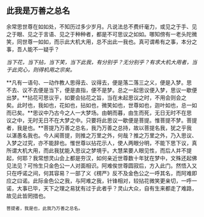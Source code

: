 ##  此我是万善之总名

余常思世尊在如如处，不知历过多少岁月。凡说法总不费纤毫力，或见之于手、见之于眼、见之于言语、见之于种种者，都是不可思议之如如。哪知傍有一老头陀微笑，同世尊一如如，而示此大机大用，总不出此一我也。真可谓希有之事，本分之事，吾人能不一疑乎？

*当下花，当下拈，当下笑，当下此我，有分别乎？无分别乎？有求大机大用者，当于此究心，则得机用之宗矣。*

**凡有一语句、一动作教人思得去、议得去，便是落二落三之义，便是入梦。思不去、议不去便是当下，便是直指，便不是梦。总之一起思议便入梦，思议一歇便出梦。**拈花可思议乎，如要会拈花之旨，当在未起思议之时，不用会则会之矣。此时也，我如也，花如也，拈如也，微笑如也，世尊如也，迦叶如也，总一如而已矣。**思议中乃古今之人一大梦场。由朝而暮，由生而死，无日无时不在思议之中，无时无日不在大梦之中。只要将此思议一歇便是菩提。惟菩提不梦。菩提者，我是也。**菩提乃万善之总名，我乃万善之总持，故以菩提名我，犹之乎我以湛愚名我也。今人闻菩提，则推之万里之外，何哉？推之万里之外，乃入思议、入梦之过究，亦不能辞也。惟世尊以拈花示人，使人两眼分明，不能下思下议，真所谓大机大用，而此我犹能入思议之梦境乎。大慧杲要人眼见性，而后人并不提起，何耶？我常想灵山会上都是夯汉，如何亲近世尊数十年犹在梦中，文殊还起佛见法见？可怜生只金色公一人对面相识。阿难俟世尊圆寂后，方入此门。然悟入又只在呼诺之间，何其容易？一部了义《楞严》反不及金色公之一呼其名，而阿难即应之曰诺。此际金色公之我，与阿难之我，针锋相对，较拈花微笑更亲切，一呼一诺，大事已毕，天下之理之易犹有过于此者乎？灵山大众，自有生来都走了难路，故见此皆罔措也。

```yang
菩提者，我是也，此我乃万善之总名。
```
